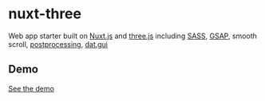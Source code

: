 # nuxt-three
Web app starter built on [Nuxt.js](https://nuxtjs.org/) and [three.js](https://threejs.org/) including [SASS](https://sass-lang.com/), [GSAP](https://greensock.com/gsap/), smooth scroll, [postprocessing](https://github.com/vanruesc/postprocessing), [dat.gui](https://github.com/dataarts/dat.gui)


## Demo
[See the demo](https://nuxt-three.netlify.app/)
